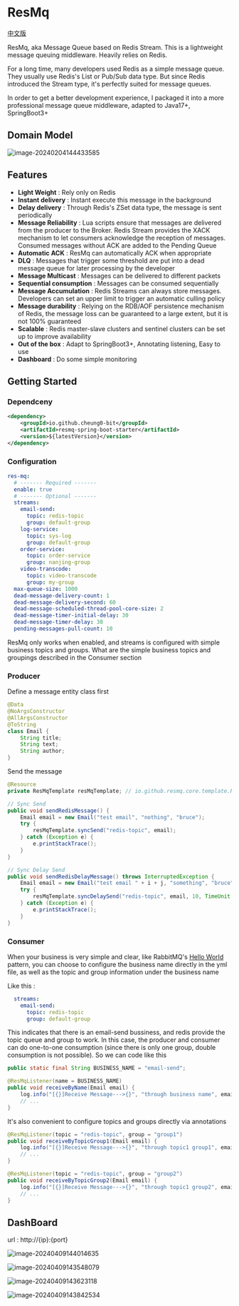 # ResMq 

[中文版](https://github.com/Cheung0-bit/ResMq/blob/master/README_CN.md)

ResMq, aka Message Queue based on Redis Stream.  This is a lightweight message queuing middleware. Heavily relies on Redis. 

For a long time, many developers used Redis as a simple message queue. They usually use Redis's List or Pub/Sub data type. But since Redis introduced the Stream type, it's perfectly suited for message queues. 

In order to get a better development experience, I packaged it into a more professional message queue middleware, adapted to Java17+,  SpringBoot3+

## Domain Model

![image-20240204144433585](https://0-bit.oss-cn-beijing.aliyuncs.com/image-20240204144433585.png)

## Features

- **Light Weight** :  Rely only on Redis
- **Instant delivery** : Instant execute this message in the background
- **Delay delivery** :  Through Redis's ZSet data type, the message is sent periodically
- **Message Reliability** : Lua scripts ensure that messages are delivered from the producer to the Broker. Redis Stream provides the XACK mechanism to let consumers acknowledge the reception of messages. Consumed messages without ACK are added to the Pending Queue
- **Automatic ACK** : ResMq can automatically ACK when appropriate
- **DLQ** : Messages that trigger some threshold are put into a dead message queue for later processing by the developer
- **Message Multicast** : Messages can be delivered to different packets
- **Sequential consumption** : Messages can be consumed sequentially
- **Message Accumulation** : Redis Streams can always store messages. Developers can set an upper limit to trigger an automatic culling policy
- **Message durability** : Relying on the RDB/AOF persistence mechanism of Redis, the message loss can be guaranteed to a large extent, but it is not 100% guaranteed
- **Scalable** : Redis master-slave clusters and sentinel clusters can be set up to improve availability
- **Out of the box** : Adapt to SpringBoot3+, Annotating listening, Easy to use
- **Dashboard** : Do some simple monitoring

## Getting Started

### Dependceny

~~~xml
<dependency>
    <groupId>io.github.cheung0-bit</groupId>
    <artifactId>resmq-spring-boot-starter</artifactId>
    <version>${latestVersion}</version>
</dependency>
~~~

### Configuration

~~~yml
res-mq:
  # ------- Required -------
  enable: true
  # ------- Optional -------
  streams:
    email-send:
      topic: redis-topic
      group: default-group
    log-service:
      topic: sys-log
      group: default-group
    order-service:
      topic: order-service
      group: nanjing-group
    video-transcode:
      topic: video-transcode
      group: my-group
  max-queue-size: 1000
  dead-message-delivery-count: 1
  dead-message-delivery-second: 60
  dead-message-scheduled-thread-pool-core-size: 2
  dead-message-timer-initial-delay: 30
  dead-message-timer-delay: 30
  pending-messages-pull-count: 10
~~~

ResMq only works when enabled, and streams is configured with simple business topics and groups. What are the simple business topics and groupings described in the Consumer section

### Producer

Define a message entity class first

~~~java
@Data
@NoArgsConstructor
@AllArgsConstructor
@ToString
class Email {
    String title;
    String text;
    String author;
}
~~~

Send the message

~~~java
@Resource
private ResMqTemplate resMqTemplate; // io.github.resmq.core.template.ResMqTemplate

// Sync Send
public void sendRedisMessage() {
    Email email = new Email("test email", "nothing", "bruce");
    try {
        resMqTemplate.syncSend("redis-topic", email);
    } catch (Exception e) {
        e.printStackTrace();
    }
}

// Sync Delay Send
public void sendRedisDelayMessage() throws InterruptedException {
    Email email = new Email("test email " + i + j, "something", "bruce");
    try {
        resMqTemplate.syncDelaySend("redis-topic", email, 10, TimeUnit.SECONDS);
    } catch (Exception e) {
        e.printStackTrace();
    }
}
~~~

### Consumer

When your business is very simple and clear, like RabbitMQ's [Hello World](https://rabbitmq.com/tutorials/tutorial-one-java.html) pattern, you can choose to configure the business name directly in the yml file, as well as the topic and group information under the business name

Like this :

~~~yml
  streams:
    email-send:
      topic: redis-topic
      group: default-group
~~~

This indicates that there is an email-send bussiness, and redis provide the topic queue and  group to work. In this case, the producer and consumer can do one-to-one consumption (since there is only one group, double consumption is not possible). So we can code like this

~~~java
public static final String BUSINESS_NAME = "email-send";

@ResMqListener(name = BUSINESS_NAME)
public void receiveByName(Email email) {
    log.info("[{}]Receive Message--->{}", "through business name", email);
    // ...
}
~~~

It's also convenient to configure topics and groups directly via annotations

~~~java
@ResMqListener(topic = "redis-topic", group = "group1")
public void receiveByTopicGroup1(Email email) {
    log.info("[{}]Receive Message--->{}", "through topic1 group1", email);
    // ...
}

@ResMqListener(topic = "redis-topic", group = "group2")
public void receiveByTopicGroup2(Email email) {
    log.info("[{}]Receive Message--->{}", "through topic1 group2", email);
    // ...
}
~~~

## DashBoard

url : http://{ip}:{port}

![image-20240409144014635](https://0-bit.oss-cn-beijing.aliyuncs.com/image-20240409144014635.png)

![image-20240409143548079](https://0-bit.oss-cn-beijing.aliyuncs.com/image-20240409143548079.png)

![image-20240409143623118](https://0-bit.oss-cn-beijing.aliyuncs.com/image-20240409143623118.png)

![image-20240409143842534](https://0-bit.oss-cn-beijing.aliyuncs.com/image-20240409143842534.png)